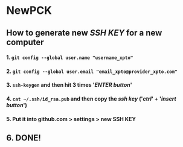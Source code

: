 # NewPCK
## How to generate new *SSH KEY* for a new computer

#### 1. ```git config --global user.name "username_xpto"```

#### 2. ```git config --global user.email "email_xpto@provider_xpto.com"```

#### 3. ```ssh-keygen``` and then hit 3 times '*ENTER button*'
 
#### 4. ```cat ~/.ssh/id_rsa.pub``` and then copy the *ssh key* ('*ctrl*' + '*insert button*')

#### 5. Put it into github.com > settings > new SSH KEY

## 6. DONE!
